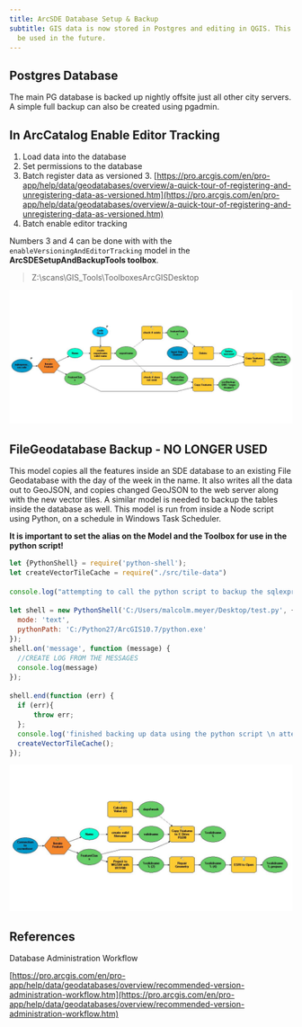 ```yaml
---
title: ArcSDE Database Setup & Backup
subtitle: GIS data is now stored in Postgres and editing in QGIS. This could still
  be used in the future.
---
```


## Postgres Database

The main PG database is backed up nightly offsite just all other city servers. A simple full backup can also be created using pgadmin.

## In ArcCatalog Enable Editor Tracking

1. Load data into the database
2. Set permissions to the database
2. Batch register data as versioned
	3. [https://pro.arcgis.com/en/pro-app/help/data/geodatabases/overview/a-quick-tour-of-registering-and-unregistering-data-as-versioned.htm](https://pro.arcgis.com/en/pro-app/help/data/geodatabases/overview/a-quick-tour-of-registering-and-unregistering-data-as-versioned.htm)
3. Batch enable editor tracking

Numbers 3 and 4 can be done with with the  ``enableVersioningAndEditorTracking`` model in the **ArcSDESetupAndBackupTools toolbox**.

> Z:\scans\GIS_Tools\ToolboxesArcGISDesktop

![](/assets/img/sdebackup.jpg)

## FileGeodatabase Backup - NO LONGER USED
This model copies all the features inside an SDE database to an existing File Geodatabase with the day of the week in the name. It also writes all the data out to GeoJSON, and copies changed GeoJSON to the web server along with the new vector tiles. A similar model is needed to backup the tables inside the database as well. This model is run from inside a Node script using Python, on a schedule in Windows Task Scheduler.

**It is important to set the alias on the Model and the Toolbox for use in the python script!**

```javascript
let {PythonShell} = require('python-shell');
let createVectorTileCache = require("./src/tile-data")

console.log("attempting to call the python script to backup the sqlexpress database to a FGDB")

let shell = new PythonShell('C:/Users/malcolm.meyer/Desktop/test.py', { 
  mode: 'text',
  pythonPath: 'C:/Python27/ArcGIS10.7/python.exe'
});
shell.on('message', function (message) {
  //CREATE LOG FROM THE MESSAGES
  console.log(message)
});

shell.end(function (err) {
  if (err){
      throw err;
  };
  console.log('finished backing up data using the python script \n attempting to create vector tile cache');
  createVectorTileCache();
});
```

![](/assets/img/fgdb-backup.jpg)

## References

Database Administration Workflow

[https://pro.arcgis.com/en/pro-app/help/data/geodatabases/overview/recommended-version-administration-workflow.htm](https://pro.arcgis.com/en/pro-app/help/data/geodatabases/overview/recommended-version-administration-workflow.htm)
